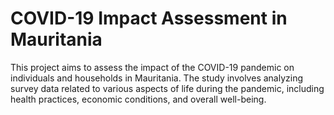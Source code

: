 # COVID-19 Impact Assessment in Mauritania

This project aims to assess the impact of the COVID-19 pandemic on individuals and households in Mauritania. The study involves analyzing survey data related to various aspects of life during the pandemic, including health practices, economic conditions, and overall well-being.




